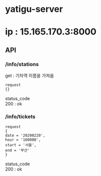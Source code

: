 # yatigu-server
# ip : 15.165.170.3:8000  

## API
### /info/stations
get : 기차역 이름을 가져옴  

```
request
{}
```
status_code  
200 : ok  

### /info/tickets
```
request
{
date = '20200220',
hour = '160000',
start = '서울',
end = '부산'
}
```
status_code  
200 : ok
